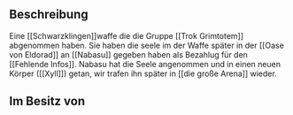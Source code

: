 ## Beschreibung
Eine [[Schwarzklingen]]waffe die die Gruppe [[Trok Grimtotem]] abgenommen haben. Sie haben die seele im der Waffe später in der [[Oase von Eldorad]] an [[Nabasu]] gegeben haben als Bezahlug für den [[Fehlende Infos]]. Nabasu  hat die Seele angenommen und in einen neuen Körper ([[Xyll]]) getan, wir trafen ihn später in [[die große Arena]] wieder.

## Im Besitz von


